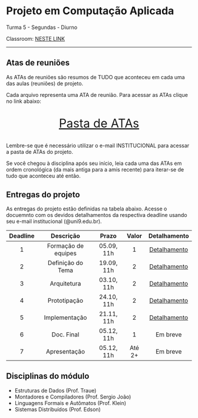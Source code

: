 # Projeto em Computação Aplicada

Turma 5 - Segundas - Diurno

Classroom: [NESTE LINK](https://classroom.google.com/c/NDg4ODEyMTQzMjA1?cjc=vhp5fwt)

---

## Atas de reuniões

As ATAs de reuniões são resumos de TUDO que aconteceu em cada uma das aulas (reuniões) de projeto.

Cada arquivo representa uma ATA de reunião. Para acessar as ATAs clique no link abaixo:

<p style="font-size:2.3em;text-align:center">
    <a href="https://drive.google.com/drive/folders/1WP-K-pgBAfulYJ82cHsZGpfMzQ_1Ylp0?usp=sharing" target="_blank">Pasta de ATAs</a>
</p>

Lembre-se que é necessário utilizar o e-mail INSTITUCIONAL para acessar a pasta de ATAs do projeto. 

Se você chegou à disciplina após seu início, leia cada uma das ATAs em ordem cronológica (da mais antiga para a amis recente) para iterar-se de tudo que aconteceu até então.

## Entregas do projeto

As entregas do projeto estão definidas na tabela abaixo. Acesse o docuemnto com os devidos detalhamentos da respectiva deadline usando seu e-mail institucional (@uni9.edu.br).

| Deadline |      Descrição      | Prazo      | Valor | Detalhamento                                                                                                    |
|:--------:|:-------------------:|:----------:|:-----:|:---------------------------------------------------------------------------------------------------------------:|
|    1     | Formação de equipes | 05.09, 11h |   1   |[Detalhamento](https://docs.google.com/document/d/1MTmZUc8gn-ejQVgorNK-Q6mYvckAr97u4u7VqAQ_m8o/edit?usp=sharing) |
|    2     | Definição do Tema   | 19.09, 11h |   2   |[Detalhamento](https://docs.google.com/document/d/1QQhnsOZsoypuBplGWQbSb9W6QrP98o7Cb3FjycH1k8s/edit?usp=sharing) |
|    3     | Arquitetura         | 03.10, 11h |   2   |[Detalhamento](https://docs.google.com/document/d/1G2cmvIVfmwCdX0U1OocymG9BNE__ylVN9mk-CLRhYIc/edit?usp=sharing) |
|    4     | Prototipação        | 24.10, 11h |   2   |[Detalhamento](https://docs.google.com/document/d/1wCs6YJUngJcjhi8CE3Lf26amqMVsi_e8oU0GF5Wz8kU/edit?usp=sharing) |
|    5     | Implementação       | 21.11, 11h |   2   |[Detalhamento](https://docs.google.com/document/d/1wUGZt2pOjWGOdeQNE5uiAXcXLQBYQoQLtCHxIrywnb4/edit?usp=sharing) |
|    6     | Doc. Final          | 05.12, 11h |   1   | Em breve        |
|    7     | Apresentação        | 05.12, 11h | Até 2+| Em breve        |

## Disciplinas do módulo

- Estruturas de Dados (Prof. Traue)
- Montadores e Compiladores (Prof. Sergio João)
- Linguagens Formais e Autômatos (Prof. Klein)
- Sistemas Distribuídos (Prof. Edson)
